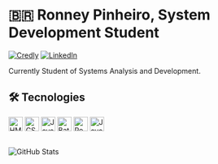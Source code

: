 # 🇧🇷 Ronney Pinheiro, System Development Student
[![Credly](https://img.shields.io/badge/credly-%23092E20?style=for-the-badge&logo=credly&logoColor=orange)](https://www.credly.com/users/ronney-pinheiro-almeida-da-silva) [![LinkedIn](https://img.shields.io/badge/LinkedIn-0077B5?style=for-the-badge&logo=linkedin&logoColor=white)](https://www.linkedin.com/in/ronney-pinheiro-almeida-da-silva-428ba4319)

Currently Student of Systems Analysis and Development.
## 🛠️ Tecnologies
<img
alt="HMTL5"
title="HTML5"
width="28px"
src="https://cdn.jsdelivr.net/gh/devicons/devicon@latest/icons/html5/html5-plain-wordmark.svg"
/>
<img
alt="CSS3"
title="CSS3"
width="28px"
src="https://cdn.jsdelivr.net/gh/devicons/devicon@latest/icons/css3/css3-plain-wordmark.svg" />
<img
alt="JavaScript"
title="JavaScript"
width="28px"
src="https://cdn.iconscout.com/icon/free/png-512/free-javascript-2038874-1720087.png?f=webp&w=512" />
<img 
alt="Batch Script"
title="Batch Script"
width="28px"
src="https://cdn.icon-icons.com/icons2/2550/PNG/512/terminal_icon_152515.png" />
<img
alt="React Native"
title="React Native"
width="28px"
src="https://cdn.jsdelivr.net/gh/devicons/devicon@latest/icons/reactnative/reactnative-original-wordmark.svg" />
<img
alt="Java"
title="Java"
width="28px"
src="https://cdn.jsdelivr.net/gh/devicons/devicon@latest/icons/java/java-original-wordmark.svg" />

##  
![GitHub Stats](https://github-readme-stats.vercel.app/api?username=musasPI&theme=transparent&bg_color=001900&border_color=30A3DC&show_icons=true&icon_color=b1b63a&title_color=b1b63a&text_color=FFF)
